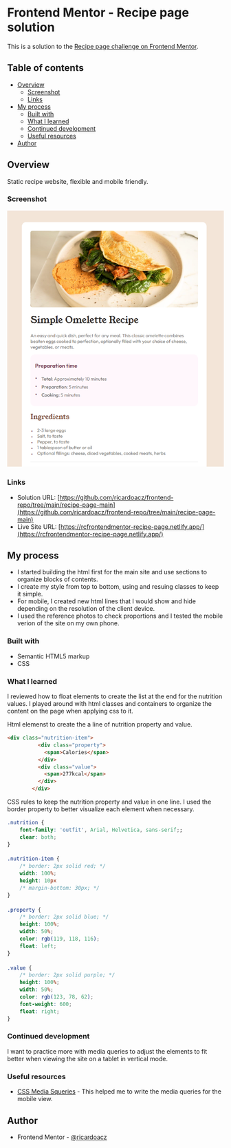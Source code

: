 # Frontend Mentor - Recipe page solution

This is a solution to the [Recipe page challenge on Frontend Mentor](https://www.frontendmentor.io/challenges/recipe-page-KiTsR8QQKm).

## Table of contents

- [Overview](#overview)
  - [Screenshot](#screenshot)
  - [Links](#links)
- [My process](#my-process)
  - [Built with](#built-with)
  - [What I learned](#what-i-learned)
  - [Continued development](#continued-development)
  - [Useful resources](#useful-resources)
- [Author](#author)

## Overview
Static recipe website, flexible and mobile friendly.

### Screenshot

![Screenshot of webpage. Picture of Omelett, description, preparation time and ingredients of the recipe](https://github.com/ricardoacz/frontend-repo/blob/main/recipe-page-main/project-screenshot.png?raw=true)

### Links

- Solution URL: [https://github.com/ricardoacz/frontend-repo/tree/main/recipe-page-main](https://github.com/ricardoacz/frontend-repo/tree/main/recipe-page-main)
- Live Site URL: [https://rcfrontendmentor-recipe-page.netlify.app/](https://rcfrontendmentor-recipe-page.netlify.app/)

## My process

- I started building the html first for the main site and use sections to organize blocks of contents.
- I create my style from top to bottom, using and resuing classes to keep it simple.
- For mobile, I created new html lines that I would show and hide depending on the resolution of the client device.
- I used the reference photos to check proportions and I tested the mobile verion of the site on my own phone.

### Built with

- Semantic HTML5 markup
- CSS

### What I learned

I reviewed how to float elements to create the list at the end for the nutrition values. I played around with html classes and containers to organize the content on the page when applying css to it.

Html elemenst to create the a line of nutrition property and value.

```html
<div class="nutrition-item">
          <div class="property">
            <span>Calories</span>
          </div>
          <div class="value">
            <span>277kcal</span>
          </div>
        </div>
```
CSS rules to keep the nutrition property and value in one line. I used the border property to better visualize each element when necessary.

```css
.nutrition {
    font-family: 'outfit', Arial, Helvetica, sans-serif;;
    clear: both;
}

.nutrition-item {
    /* border: 2px solid red; */
    width: 100%;
    height: 10px
    /* margin-bottom: 30px; */
}

.property {
    /* border: 2px solid blue; */
    height: 100%;
    width: 50%;
    color: rgb(119, 118, 116);
    float: left;
}

.value {
    /* border: 2px solid purple; */
    height: 100%;
    width: 50%;
    color: rgb(123, 78, 62);
    font-weight: 600;
    float: right;
}
```

### Continued development

I want to practice more with media queries to adjust the elements to fit better when viewing the site on a tablet in vertical mode.

### Useful resources

- [CSS Media Squeries](https://developer.mozilla.org/en-US/docs/Web/CSS/CSS_media_queries/Using_media_queries) - This helped me to write the media queries for the mobile view.

## Author

- Frontend Mentor - [@ricardoacz](https://www.frontendmentor.io/profile/ricardoacz)

